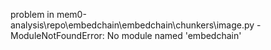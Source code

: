 problem in mem0-analysis\repo\embedchain\embedchain\chunkers\image.py - ModuleNotFoundError: No module named 'embedchain'
